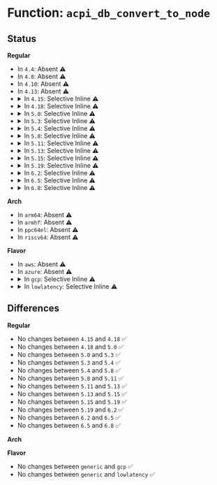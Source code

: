 # Function: <code>acpi_db_convert_to_node</code>

## Status
<b>Regular</b>
<ul>
<li>
In <code>4.4</code>: Absent ⚠️
</li>
<li>
In <code>4.8</code>: Absent ⚠️
</li>
<li>
In <code>4.10</code>: Absent ⚠️
</li>
<li>
In <code>4.13</code>: Absent ⚠️
</li>
<li>
<details>
<summary>In <code>4.15</code>: Selective Inline ⚠️</summary>

```c
struct acpi_namespace_node *acpi_db_convert_to_node(char *in_string);
```

**Collision:** Unique Global

**Inline:** Selective

**Transformation:** False

**Instances:**

```
In drivers/acpi/acpica/dbcmds.c (ffffffff8158854a)
Location: drivers/acpi/acpica/dbcmds.c:89
Inline: True
Direct callers:
  - drivers/acpi/acpica/dbcmds.c:acpi_db_display_resources
  - drivers/acpi/acpica/dbcmds.c:acpi_db_display_template
  - drivers/acpi/acpica/dbcmds.c:acpi_db_send_notify
  - drivers/acpi/acpica/dbcmds.c:acpi_db_unload_acpi_table
  - drivers/acpi/acpica/dbmethod.c:acpi_db_disassemble_method
  - drivers/acpi/acpica/dbmethod.c:acpi_db_set_method_data
  - drivers/acpi/acpica/dbnames.c:acpi_db_dump_namespace
```
**Symbols:**

```
ffffffff8158854a-ffffffff815885c0: acpi_db_convert_to_node (STB_GLOBAL)
```
</details>
</li>
<li>
<details>
<summary>In <code>4.18</code>: Selective Inline ⚠️</summary>

```c
struct acpi_namespace_node *acpi_db_convert_to_node(char *in_string);
```

**Collision:** Unique Global

**Inline:** Selective

**Transformation:** False

**Instances:**

```
In drivers/acpi/acpica/dbcmds.c (ffffffff815bf6c3)
Location: drivers/acpi/acpica/dbcmds.c:53
Inline: True
Direct callers:
  - drivers/acpi/acpica/dbcmds.c:acpi_db_display_resources
  - drivers/acpi/acpica/dbcmds.c:acpi_db_display_template
  - drivers/acpi/acpica/dbcmds.c:acpi_db_send_notify
  - drivers/acpi/acpica/dbcmds.c:acpi_db_unload_acpi_table
  - drivers/acpi/acpica/dbmethod.c:acpi_db_disassemble_method
  - drivers/acpi/acpica/dbmethod.c:acpi_db_set_method_data
  - drivers/acpi/acpica/dbnames.c:acpi_db_dump_namespace
```
**Symbols:**

```
ffffffff815bf6c3-ffffffff815bf739: acpi_db_convert_to_node (STB_GLOBAL)
```
</details>
</li>
<li>
<details>
<summary>In <code>5.0</code>: Selective Inline ⚠️</summary>

```c
struct acpi_namespace_node *acpi_db_convert_to_node(char *in_string);
```

**Collision:** Unique Global

**Inline:** Selective

**Transformation:** False

**Instances:**

```
In drivers/acpi/acpica/dbcmds.c (ffffffff815d8b34)
Location: drivers/acpi/acpica/dbcmds.c:53
Inline: True
Direct callers:
  - drivers/acpi/acpica/dbcmds.c:acpi_db_display_resources
  - drivers/acpi/acpica/dbcmds.c:acpi_db_display_template
  - drivers/acpi/acpica/dbcmds.c:acpi_db_send_notify
  - drivers/acpi/acpica/dbcmds.c:acpi_db_unload_acpi_table
  - drivers/acpi/acpica/dbmethod.c:acpi_db_set_method_data
  - drivers/acpi/acpica/dbnames.c:acpi_db_dump_namespace
```
**Symbols:**

```
ffffffff815d8b34-ffffffff815d8baa: acpi_db_convert_to_node (STB_GLOBAL)
```
</details>
</li>
<li>
<details>
<summary>In <code>5.3</code>: Selective Inline ⚠️</summary>

```c
struct acpi_namespace_node *acpi_db_convert_to_node(char *in_string);
```

**Collision:** Unique Global

**Inline:** Selective

**Transformation:** False

**Instances:**

```
In drivers/acpi/acpica/dbcmds.c (ffffffff8160a627)
Location: drivers/acpi/acpica/dbcmds.c:53
Inline: True
Direct callers:
  - drivers/acpi/acpica/dbcmds.c:acpi_db_display_resources
  - drivers/acpi/acpica/dbcmds.c:acpi_db_display_template
  - drivers/acpi/acpica/dbcmds.c:acpi_db_send_notify
  - drivers/acpi/acpica/dbcmds.c:acpi_db_unload_acpi_table
  - drivers/acpi/acpica/dbmethod.c:acpi_db_set_method_data
  - drivers/acpi/acpica/dbnames.c:acpi_db_dump_namespace
```
**Symbols:**

```
ffffffff8160a627-ffffffff8160a69e: acpi_db_convert_to_node (STB_GLOBAL)
```
</details>
</li>
<li>
<details>
<summary>In <code>5.4</code>: Selective Inline ⚠️</summary>

```c
struct acpi_namespace_node *acpi_db_convert_to_node(char *in_string);
```

**Collision:** Unique Global

**Inline:** Selective

**Transformation:** False

**Instances:**

```
In drivers/acpi/acpica/dbcmds.c (ffffffff8162bac8)
Location: drivers/acpi/acpica/dbcmds.c:53
Inline: True
Direct callers:
  - drivers/acpi/acpica/dbcmds.c:acpi_db_display_resources
  - drivers/acpi/acpica/dbcmds.c:acpi_db_display_template
  - drivers/acpi/acpica/dbcmds.c:acpi_db_send_notify
  - drivers/acpi/acpica/dbcmds.c:acpi_db_unload_acpi_table
  - drivers/acpi/acpica/dbmethod.c:acpi_db_set_method_data
  - drivers/acpi/acpica/dbnames.c:acpi_db_dump_namespace
```
**Symbols:**

```
ffffffff8162bac8-ffffffff8162bb3f: acpi_db_convert_to_node (STB_GLOBAL)
```
</details>
</li>
<li>
<details>
<summary>In <code>5.8</code>: Selective Inline ⚠️</summary>

```c
struct acpi_namespace_node *acpi_db_convert_to_node(char *in_string);
```

**Collision:** Unique Global

**Inline:** Selective

**Transformation:** False

**Instances:**

```
In drivers/acpi/acpica/dbcmds.c (ffffffff816d82b5)
Location: drivers/acpi/acpica/dbcmds.c:53
Inline: True
Direct callers:
  - drivers/acpi/acpica/dbcmds.c:acpi_db_display_resources
  - drivers/acpi/acpica/dbcmds.c:acpi_db_display_template
  - drivers/acpi/acpica/dbcmds.c:acpi_db_send_notify
  - drivers/acpi/acpica/dbcmds.c:acpi_db_unload_acpi_table
  - drivers/acpi/acpica/dbmethod.c:acpi_db_set_method_data
  - drivers/acpi/acpica/dbnames.c:acpi_db_dump_namespace
```
**Symbols:**

```
ffffffff816d82b5-ffffffff816d832c: acpi_db_convert_to_node (STB_GLOBAL)
```
</details>
</li>
<li>
<details>
<summary>In <code>5.11</code>: Selective Inline ⚠️</summary>

```c
struct acpi_namespace_node *acpi_db_convert_to_node(char *in_string);
```

**Collision:** Unique Global

**Inline:** Selective

**Transformation:** False

**Instances:**

```
In drivers/acpi/acpica/dbcmds.c (ffffffff816f6273)
Location: drivers/acpi/acpica/dbcmds.c:53
Inline: True
Direct callers:
  - drivers/acpi/acpica/dbcmds.c:acpi_db_display_resources
  - drivers/acpi/acpica/dbcmds.c:acpi_db_display_template
  - drivers/acpi/acpica/dbcmds.c:acpi_db_send_notify
  - drivers/acpi/acpica/dbcmds.c:acpi_db_unload_acpi_table
  - drivers/acpi/acpica/dbmethod.c:acpi_db_set_method_data
  - drivers/acpi/acpica/dbnames.c:acpi_db_dump_namespace
```
**Symbols:**

```
ffffffff816f6273-ffffffff816f62ea: acpi_db_convert_to_node (STB_GLOBAL)
```
</details>
</li>
<li>
<details>
<summary>In <code>5.13</code>: Selective Inline ⚠️</summary>

```c
struct acpi_namespace_node *acpi_db_convert_to_node(char *in_string);
```

**Collision:** Unique Global

**Inline:** Selective

**Transformation:** False

**Instances:**

```
In drivers/acpi/acpica/dbcmds.c (ffffffff816d80c6)
Location: drivers/acpi/acpica/dbcmds.c:53
Inline: True
Direct callers:
  - drivers/acpi/acpica/dbcmds.c:acpi_db_display_resources
  - drivers/acpi/acpica/dbcmds.c:acpi_db_display_template
  - drivers/acpi/acpica/dbcmds.c:acpi_db_send_notify
  - drivers/acpi/acpica/dbcmds.c:acpi_db_unload_acpi_table
  - drivers/acpi/acpica/dbmethod.c:acpi_db_set_method_data
  - drivers/acpi/acpica/dbnames.c:acpi_db_dump_namespace
```
**Symbols:**

```
ffffffff816d80c6-ffffffff816d813d: acpi_db_convert_to_node (STB_GLOBAL)
```
</details>
</li>
<li>
<details>
<summary>In <code>5.15</code>: Selective Inline ⚠️</summary>

```c
struct acpi_namespace_node *acpi_db_convert_to_node(char *in_string);
```

**Collision:** Unique Global

**Inline:** Selective

**Transformation:** False

**Instances:**

```
In drivers/acpi/acpica/dbcmds.c (ffffffff8174fc5f)
Location: drivers/acpi/acpica/dbcmds.c:53
Inline: True
Direct callers:
  - drivers/acpi/acpica/dbcmds.c:acpi_db_display_resources
  - drivers/acpi/acpica/dbcmds.c:acpi_db_display_template
  - drivers/acpi/acpica/dbcmds.c:acpi_db_send_notify
  - drivers/acpi/acpica/dbcmds.c:acpi_db_unload_acpi_table
  - drivers/acpi/acpica/dbmethod.c:acpi_db_set_method_data
  - drivers/acpi/acpica/dbnames.c:acpi_db_dump_namespace
```
**Symbols:**

```
ffffffff8174fc5f-ffffffff8174fcd6: acpi_db_convert_to_node (STB_GLOBAL)
```
</details>
</li>
<li>
<details>
<summary>In <code>5.19</code>: Selective Inline ⚠️</summary>

```c
struct acpi_namespace_node *acpi_db_convert_to_node(char *in_string);
```

**Collision:** Unique Global

**Inline:** Selective

**Transformation:** False

**Instances:**

```
In drivers/acpi/acpica/dbcmds.c (ffffffff818827d1)
Location: drivers/acpi/acpica/dbcmds.c:53
Inline: True
Direct callers:
  - drivers/acpi/acpica/dbcmds.c:acpi_db_display_resources
  - drivers/acpi/acpica/dbcmds.c:acpi_db_display_template
  - drivers/acpi/acpica/dbcmds.c:acpi_db_send_notify
  - drivers/acpi/acpica/dbcmds.c:acpi_db_unload_acpi_table
  - drivers/acpi/acpica/dbmethod.c:acpi_db_set_method_data
  - drivers/acpi/acpica/dbnames.c:acpi_db_dump_namespace
```
**Symbols:**

```
ffffffff818827d1-ffffffff81882851: acpi_db_convert_to_node (STB_GLOBAL)
```
</details>
</li>
<li>
<details>
<summary>In <code>6.2</code>: Selective Inline ⚠️</summary>

```c
struct acpi_namespace_node *acpi_db_convert_to_node(char *in_string);
```

**Collision:** Unique Global

**Inline:** Selective

**Transformation:** False

**Instances:**

```
In drivers/acpi/acpica/dbcmds.c (ffffffff819c7490)
Location: drivers/acpi/acpica/dbcmds.c:53
Inline: True
Direct callers:
  - drivers/acpi/acpica/dbcmds.c:acpi_db_display_resources
  - drivers/acpi/acpica/dbcmds.c:acpi_db_display_template
  - drivers/acpi/acpica/dbcmds.c:acpi_db_send_notify
  - drivers/acpi/acpica/dbcmds.c:acpi_db_unload_acpi_table
  - drivers/acpi/acpica/dbmethod.c:acpi_db_set_method_data
  - drivers/acpi/acpica/dbnames.c:acpi_db_dump_namespace
```
**Symbols:**

```
ffffffff819c7490-ffffffff819c7513: acpi_db_convert_to_node (STB_GLOBAL)
```
</details>
</li>
<li>
<details>
<summary>In <code>6.5</code>: Selective Inline ⚠️</summary>

```c
struct acpi_namespace_node *acpi_db_convert_to_node(char *in_string);
```

**Collision:** Unique Global

**Inline:** Selective

**Transformation:** False

**Instances:**

```
In drivers/acpi/acpica/dbcmds.c (ffffffff81a0e890)
Location: drivers/acpi/acpica/dbcmds.c:53
Inline: True
Direct callers:
  - drivers/acpi/acpica/dbcmds.c:acpi_db_display_resources
  - drivers/acpi/acpica/dbcmds.c:acpi_db_display_template
  - drivers/acpi/acpica/dbcmds.c:acpi_db_send_notify
  - drivers/acpi/acpica/dbcmds.c:acpi_db_unload_acpi_table
  - drivers/acpi/acpica/dbmethod.c:acpi_db_set_method_data
  - drivers/acpi/acpica/dbnames.c:acpi_db_dump_namespace
```
**Symbols:**

```
ffffffff81a0e890-ffffffff81a0e913: acpi_db_convert_to_node (STB_GLOBAL)
```
</details>
</li>
<li>
<details>
<summary>In <code>6.8</code>: Selective Inline ⚠️</summary>

```c
struct acpi_namespace_node *acpi_db_convert_to_node(char *in_string);
```

**Collision:** Unique Global

**Inline:** Selective

**Transformation:** False

**Instances:**

```
In drivers/acpi/acpica/dbcmds.c (ffffffff81a59890)
Location: drivers/acpi/acpica/dbcmds.c:53
Inline: True
Direct callers:
  - drivers/acpi/acpica/dbcmds.c:acpi_db_display_resources
  - drivers/acpi/acpica/dbcmds.c:acpi_db_display_template
  - drivers/acpi/acpica/dbcmds.c:acpi_db_send_notify
  - drivers/acpi/acpica/dbcmds.c:acpi_db_unload_acpi_table
  - drivers/acpi/acpica/dbmethod.c:acpi_db_set_method_data
  - drivers/acpi/acpica/dbnames.c:acpi_db_dump_namespace
```
**Symbols:**

```
ffffffff81a59890-ffffffff81a59913: acpi_db_convert_to_node (STB_GLOBAL)
```
</details>
</li>
</ul>
<b>Arch</b>
<ul>
<li>
In <code>arm64</code>: Absent ⚠️
</li>
<li>
In <code>armhf</code>: Absent ⚠️
</li>
<li>
In <code>ppc64el</code>: Absent ⚠️
</li>
<li>
In <code>riscv64</code>: Absent ⚠️
</li>
</ul>
<b>Flavor</b>
<ul>
<li>
In <code>aws</code>: Absent ⚠️
</li>
<li>
In <code>azure</code>: Absent ⚠️
</li>
<li>
<details>
<summary>In <code>gcp</code>: Selective Inline ⚠️</summary>

```c
struct acpi_namespace_node *acpi_db_convert_to_node(char *in_string);
```

**Collision:** Unique Global

**Inline:** Selective

**Transformation:** False

**Instances:**

```
In drivers/acpi/acpica/dbcmds.c (ffffffff8161fda8)
Location: drivers/acpi/acpica/dbcmds.c:53
Inline: True
Direct callers:
  - drivers/acpi/acpica/dbcmds.c:acpi_db_display_resources
  - drivers/acpi/acpica/dbcmds.c:acpi_db_display_template
  - drivers/acpi/acpica/dbcmds.c:acpi_db_send_notify
  - drivers/acpi/acpica/dbcmds.c:acpi_db_unload_acpi_table
  - drivers/acpi/acpica/dbmethod.c:acpi_db_set_method_data
  - drivers/acpi/acpica/dbnames.c:acpi_db_dump_namespace
```
**Symbols:**

```
ffffffff8161fda8-ffffffff8161fe1f: acpi_db_convert_to_node (STB_GLOBAL)
```
</details>
</li>
<li>
<details>
<summary>In <code>lowlatency</code>: Selective Inline ⚠️</summary>

```c
struct acpi_namespace_node *acpi_db_convert_to_node(char *in_string);
```

**Collision:** Unique Global

**Inline:** Selective

**Transformation:** False

**Instances:**

```
In drivers/acpi/acpica/dbcmds.c (ffffffff81639c58)
Location: drivers/acpi/acpica/dbcmds.c:53
Inline: True
Direct callers:
  - drivers/acpi/acpica/dbcmds.c:acpi_db_display_resources
  - drivers/acpi/acpica/dbcmds.c:acpi_db_display_template
  - drivers/acpi/acpica/dbcmds.c:acpi_db_send_notify
  - drivers/acpi/acpica/dbcmds.c:acpi_db_unload_acpi_table
  - drivers/acpi/acpica/dbmethod.c:acpi_db_set_method_data
  - drivers/acpi/acpica/dbnames.c:acpi_db_dump_namespace
```
**Symbols:**

```
ffffffff81639c58-ffffffff81639ccf: acpi_db_convert_to_node (STB_GLOBAL)
```
</details>
</li>
</ul>

## Differences
<b>Regular</b>
<ul>
<li>
No changes between <code>4.15</code> and <code>4.18</code> ✅
</li>
<li>
No changes between <code>4.18</code> and <code>5.0</code> ✅
</li>
<li>
No changes between <code>5.0</code> and <code>5.3</code> ✅
</li>
<li>
No changes between <code>5.3</code> and <code>5.4</code> ✅
</li>
<li>
No changes between <code>5.4</code> and <code>5.8</code> ✅
</li>
<li>
No changes between <code>5.8</code> and <code>5.11</code> ✅
</li>
<li>
No changes between <code>5.11</code> and <code>5.13</code> ✅
</li>
<li>
No changes between <code>5.13</code> and <code>5.15</code> ✅
</li>
<li>
No changes between <code>5.15</code> and <code>5.19</code> ✅
</li>
<li>
No changes between <code>5.19</code> and <code>6.2</code> ✅
</li>
<li>
No changes between <code>6.2</code> and <code>6.5</code> ✅
</li>
<li>
No changes between <code>6.5</code> and <code>6.8</code> ✅
</li>
</ul>
<b>Arch</b>
<ul>
</ul>
<b>Flavor</b>
<ul>
<li>
No changes between <code>generic</code> and <code>gcp</code> ✅
</li>
<li>
No changes between <code>generic</code> and <code>lowlatency</code> ✅
</li>
</ul>
